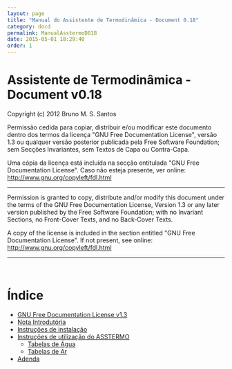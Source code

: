 ```yaml
---
layout: page
title: "Manual do Assistente de Termodinâmica - Document 0.18"
category: docd
permalink: ManualAsstermoD018
date: 2015-05-01 18:29:40
order: 1
---
```


<h1>Assistente de Termodinâmica - Document v0.18</h1>
Copyright (c) 2012 Bruno M. S. Santos

Permissão cedida para copiar, distribuir e/ou modificar este documento dentro dos termos da licença "GNU Free Documentation License", versão 1.3 ou qualquer versão posterior publicada pela Free Software Foundation; sem Secções Invariantes, sem Textos de Capa ou Contra-Capa.

Uma cópia da licença está incluída na secção entitulada "GNU Free Documentation License". Caso não esteja presente, ver online: http://www.gnu.org/copyleft/fdl.html

---

Permission is granted to copy, distribute and/or modify this document under the terms of the GNU Free Documentation License, Version 1.3 or any later version published by the Free Software Foundation; with no Invariant Sections, no Front-Cover Texts, and no Back-Cover Texts.

A copy of the license is included in the section entitled "GNU Free Documentation License". If not present, see online: http://www.gnu.org/copyleft/fdl.html


---

<br>
<h1>Índice</h1>

<ul><li><a href='GFDL13.md'>GNU Free Documentation License v1.3</a>
</li><li><a href='ManualAsstermoD018Intro.md'>Nota Introdutória</a>
</li><li><a href='ManualAsstermoD018Instalar.md'>Instruções de instalação</a>
</li><li><a href='ManualAsstermoD018Utilizacao.md'>Instruções de utilização do ASSTERMO</a>
<ul><li><a href='ManualAsstermoD018Agua.md'>Tabelas de Água</a>
</li><li><a href='ManualAsstermoD018Ar.md'>Tabelas de Ar</a>
</li></ul></li><li><a href='ManualAsstermoD018Adenda.md'>Adenda</a>
</li></ul>
